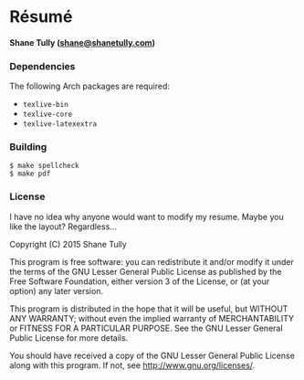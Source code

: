 Résumé
======

#### Shane Tully (shane@shanetully.com)

### Dependencies

The following Arch packages are required:

* `texlive-bin`
* `texlive-core`
* `texlive-latexextra`

### Building

    $ make spellcheck
    $ make pdf

### License

I have no idea why anyone would want to modify my resume. Maybe you like the layout? Regardless...

Copyright (C) 2015 Shane Tully

This program is free software: you can redistribute it and/or modify
it under the terms of the GNU Lesser General Public License as published by
the Free Software Foundation, either version 3 of the License, or
(at your option) any later version.

This program is distributed in the hope that it will be useful,
but WITHOUT ANY WARRANTY; without even the implied warranty of
MERCHANTABILITY or FITNESS FOR A PARTICULAR PURPOSE.  See the
GNU Lesser General Public License for more details.

You should have received a copy of the GNU Lesser General Public License
along with this program.  If not, see <http://www.gnu.org/licenses/>.
